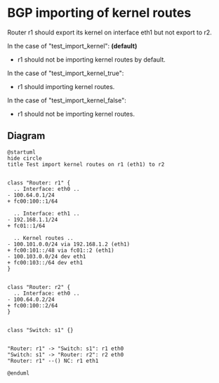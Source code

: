 # BGP importing of kernel routes


Router r1 should export its kernel on interface eth1 but not export to r2.


In the case of "test_import_kernel": **(default)**
  - r1 should not be importing kernel routes by default.

In the case of "test_import_kernel_true":
  - r1 should importing kernel routes.

In the case of "test_import_kernel_false":
  - r1 should not be importing kernel routes.


## Diagram

```plantuml
@startuml
hide circle
title Test import kernel routes on r1 (eth1) to r2


class "Router: r1" {
  .. Interface: eth0 ..
- 100.64.0.1/24
+ fc00:100::1/64

  .. Interface: eth1 ..
- 192.168.1.1/24
+ fc01::1/64

  .. Kernel routes ..
- 100.101.0.0/24 via 192.168.1.2 (eth1)
+ fc00:101::/48 via fc01::2 (eth1)
- 100.103.0.0/24 dev eth1
+ fc00:103::/64 dev eth1
}


class "Router: r2" {
  .. Interface: eth0 ..
- 100.64.0.2/24
+ fc00:100::2/64
}


class "Switch: s1" {}


"Router: r1" -> "Switch: s1": r1 eth0
"Switch: s1" -> "Router: r2": r2 eth0
"Router: r1" --() NC: r1 eth1

@enduml
```
